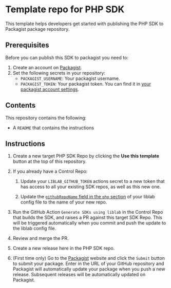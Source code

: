 # Template repo for PHP SDK

This template helps developers get started with publishing the PHP SDK to Packagist package repository.

## Prerequisites

Before you can publish this SDK to packagist you need to:
1. Create an account on [Packagist](https://packagist.org/).
1. Set the following secrets in your repository:
    - `PACKAGIST_USERNAME`: Your packagist username.
    - `PACKAGIST_TOKEN`: Your packagist token. You can find it in [your packagist account settings](https://packagist.org/profile/).

## Contents

This repository contains the following:

- A `README` that contains the instructions

## Instructions

1. Create a new target PHP SDK Repo by clicking the **Use this template** button at the top of this repository.

1. If you already have a Control Repo:

    1. Update your `LIBLAB_GITHUB_TOKEN` actions secret to a new token that has access to all your existing SDK repos, as well as this new one.

    1. Update the [`githubRepoName` field in the `php` section](https://developers.liblab.com/cli/config-file-overview-language/#githubreponame) of your liblab config file to the name of your new repo.

1. Run the GitHub Action `Generate SDKs using liblab` in the Control Repo that builds the SDK, and raises a PR against this target SDK Repo. This will be triggered automatically when you commit and push the update to the liblab config file.

1. Review and merge the PR.

1. Create a new release here in the PHP SDK repo.

1. (First time only) Go to the [Packagist](https://packagist.org/) website and click the `Submit` button to submit your package. Enter in the URL of your GitHub repository and Packagist will automatically update your package when you push a new release. Subsequent releases will be automatically updated on Packagist.
